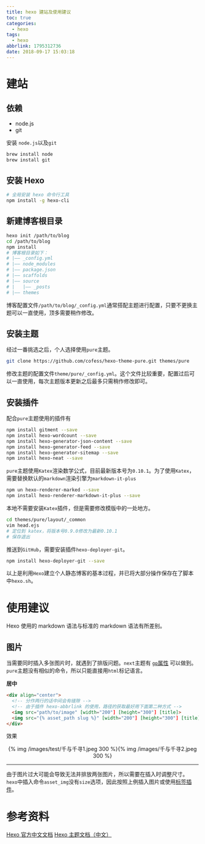 ```yaml
---
title: hexo 建站及使用建议
toc: true
categories:
  - hexo
tags:
  - hexo
abbrlink: 1795312736
date: 2018-09-17 15:03:18
---
```

# 建站
## 依赖
- node.js
- git

安装 `node.js`以及`git`
```bash
brew install node
brew install git
```

## 安装 Hexo
```bash
# 全局安装 hexo 命令行工具
npm install -g hexo-cli
```

## 新建博客根目录
```bash
hexo init /path/to/blog
cd /path/to/blog
npm install
# 博客根目录如下：
# |—— _config.yml
# |—— node_modules
# |—— package.json
# |—— scaffolds
# |—— source
# |   |—— _posts
# |—— themes
```
博客配置文件`/path/to/blog/_config.yml`通常搭配主题进行配置，只要不更换主题可以一直使用，顶多需要稍作修改。

## 安装主题
经过一番挑选之后，个人选择使用`pure`主题。
```bash
git clone https://github.com/cofess/hexo-theme-pure.git themes/pure
```
修改主题的配置文件`theme/pure/_config.yml`。这个文件比较重要，配置过后可以一直使用，每次主题版本更新之后最多只需稍作修改即可。

## 安装插件
配合`pure`主题使用的插件有
```bash
npm install gitment --save
npm install hexo-wordcount --save
npm install hexo-generator-json-content --save
npm install hexo-generator-feed --save
npm install hexo-generator-sitemap --save
npm install hexo-neat --save
```
`pure`主题使用`Katex`渲染数学公式，目前最新版本号为`0.10.1`。为了使用`Katex`，需要替换默认的`markdown`渲染引擎为`markdown-it-plus`
```bash
npm un hexo-renderer-marked --save
npm install hexo-renderer-markdown-it-plus --save
```
本地不需要安装`Katex`插件，但是需要修改模版中的一处地方。
```bash
cd themes/pure/layout/_common
vim head.ejs
# 定位到 katex，将版本号0.9.0修改为最新0.10.1
# 保存退出
```

推送到`GitHub`，需要安装插件`hexo-deployer-git`。
```bash
npm install hexo-deployer-git --save
```

以上是利用`Hexo`建立个人静态博客的基本过程，并已将大部分操作保存在了脚本中`hexo.sh`。

# 使用建议
Hexo 使用的 markdown 语法与标准的 markdown 语法有所差别。

## 图片

当需要同时插入多张图片时，就遇到了排版问题。`next`主题有 [`gp`属性](http://ehlxr.me/2016/08/30/使用Hexo基于GitHub-Pages搭建个人博客（三）/#八、图片模式) 可以做到。 `pure`主题没有相似的命令，所以只能直接用`html`标记语言。

**居中**

```markdown
<div align="center">
  <!-- 分作两行的话中间会有缝隙 -->
  <!-- 由于插件 hexo-abbrlink 的使用，路径的获取最好用下面第二种方式 -->
  <img src="path/to/image" [width="200"] [height="300"] [title]>
  <img src="{% asset_path slug %}" [width="200"] [height="300"] [title]>
</div>
```
效果

<div align="center">
  <!-- 分作两行的话中间会有缝隙 -->
  {% img /images/test/千与千寻1.jpeg 300 %}{% img /images/千与千寻2.jpeg 300 %}
</div>

---------
由于图片过大可能会导致无法并排放两张图片，所以需要在插入时调整尺寸。`hexo`中插入命令`asset_img`没有`size`选项，因此按照上例插入图片或使用[标签插件](https://hexo.io/zh-cn/docs/tag-plugins#Image)。

# 参考资料

[Hexo 官方中文文档](https://hexo.io/zh-cn/docs/)
[Hexo 主题文档（中文）](https://github.com/spiedeman/hexo-theme-pure/blob/master/README.cn.md)
